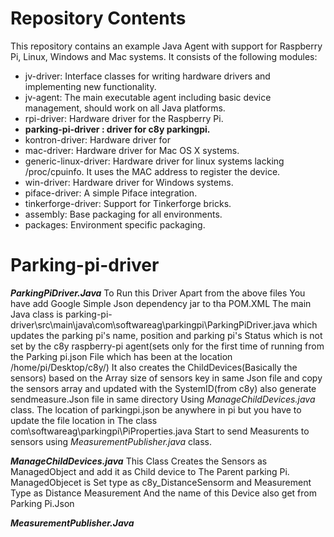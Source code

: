 # Repository Contents
This repository contains an example Java Agent with support for Raspberry Pi, Linux, Windows and Mac systems. 
It consists of the following modules: 

 * jv-driver: Interface classes for writing hardware drivers and implementing new functionality.
 * jv-agent: The main executable agent including basic device management, should work on all Java platforms.
 * rpi-driver: Hardware driver for the Raspberry Pi.
 * **parking-pi-driver : driver for c8y parkingpi.**
 * kontron-driver: Hardware driver for 
 * mac-driver: Hardware driver for Mac OS X systems.
 * generic-linux-driver: Hardware driver for linux systems lacking /proc/cpuinfo. It uses the MAC address to register the device.
 * win-driver: Hardware driver for Windows systems.
 * piface-driver: A simple Piface integration.
 * tinkerforge-driver: Support for Tinkerforge bricks. 
 * assembly: Base packaging for all environments.
 * packages: Environment specific packaging.
 
# Parking-pi-driver
  ***ParkingPiDriver.Java***
   To Run this Driver Apart from the above files You have add Google Simple Json dependency jar to tha POM.XML
   The main Java class is parking-pi-driver\src\main\java\com\softwareag\parkingpi\ParkingPiDriver.java which updates the parking pi's name, position and parking pi's Status which is not set by the c8y raspberry-pi agent(sets only for the first time of running from the Parking pi.json File which has been at the location /home/pi/Desktop/c8y/) 
   It also creates the ChildDevices(Basically the sensors) based on the Array size of sensors key in same Json file and copy the sensors array and updated with the SystemID(from c8y) also generate sendmeasure.Json file in same directory Using *ManageChildDevices.java* class.
   The location of parkingpi.json be anywhere in pi but you have to update the file location in The class com\softwareag\parkingpi\PiProperties.java
   Start to send Measurents to sensors using *MeasurementPublisher.java* class.
   
   ***ManageChildDevices.java***
   This Class Creates the Sensors as ManagedObject and add it as Child device to The Parent parking Pi.
   ManagedObjecet is Set type as c8y_DistanceSensorm and Measurement Type as Distance Measurement And the name of this Device also get from Parking Pi.Json
   
   ***MeasurementPublisher.Java***
